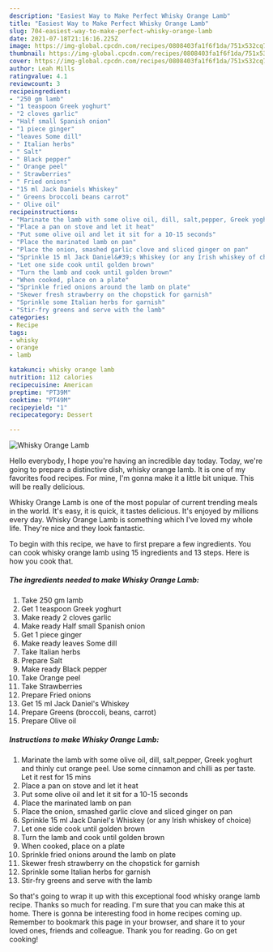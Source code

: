 ```yaml
---
description: "Easiest Way to Make Perfect Whisky Orange Lamb"
title: "Easiest Way to Make Perfect Whisky Orange Lamb"
slug: 704-easiest-way-to-make-perfect-whisky-orange-lamb
date: 2021-07-18T21:16:16.225Z
image: https://img-global.cpcdn.com/recipes/0808403fa1f6f1da/751x532cq70/whisky-orange-lamb-recipe-main-photo.jpg
thumbnail: https://img-global.cpcdn.com/recipes/0808403fa1f6f1da/751x532cq70/whisky-orange-lamb-recipe-main-photo.jpg
cover: https://img-global.cpcdn.com/recipes/0808403fa1f6f1da/751x532cq70/whisky-orange-lamb-recipe-main-photo.jpg
author: Leah Mills
ratingvalue: 4.1
reviewcount: 3
recipeingredient:
- "250 gm lamb"
- "1 teaspoon Greek yoghurt"
- "2 cloves garlic"
- "Half small Spanish onion"
- "1 piece ginger"
- "leaves Some dill"
- " Italian herbs"
- " Salt"
- " Black pepper"
- " Orange peel"
- " Strawberries"
- " Fried onions"
- "15 ml Jack Daniels Whiskey"
- " Greens broccoli beans carrot"
- " Olive oil"
recipeinstructions:
- "Marinate the lamb with some olive oil, dill, salt,pepper, Greek yoghurt and thinly cut orange peel. Use some cinnamon and chilli as per taste. Let it rest for 15 mins"
- "Place a pan on stove and let it heat"
- "Put some olive oil and let it sit for a 10-15 seconds"
- "Place the marinated lamb on pan"
- "Place the onion, smashed garlic clove and sliced ginger on pan"
- "Sprinkle 15 ml Jack Daniel&#39;s Whiskey (or any Irish whiskey of choice)"
- "Let one side cook until golden brown"
- "Turn the lamb and cook until golden brown"
- "When cooked, place on a plate"
- "Sprinkle fried onions around the lamb on plate"
- "Skewer fresh strawberry on the chopstick for garnish"
- "Sprinkle some Italian herbs for garnish"
- "Stir-fry greens and serve with the lamb"
categories:
- Recipe
tags:
- whisky
- orange
- lamb

katakunci: whisky orange lamb 
nutrition: 112 calories
recipecuisine: American
preptime: "PT39M"
cooktime: "PT49M"
recipeyield: "1"
recipecategory: Dessert

---
```



![Whisky Orange Lamb](https://img-global.cpcdn.com/recipes/0808403fa1f6f1da/751x532cq70/whisky-orange-lamb-recipe-main-photo.jpg)

Hello everybody, I hope you're having an incredible day today. Today, we're going to prepare a distinctive dish, whisky orange lamb. It is one of my favorites food recipes. For mine, I'm gonna make it a little bit unique. This will be really delicious.

Whisky Orange Lamb is one of the most popular of current trending meals in the world. It's easy, it is quick, it tastes delicious. It's enjoyed by millions every day. Whisky Orange Lamb is something which I've loved my whole life. They're nice and they look fantastic.




To begin with this recipe, we have to first prepare a few ingredients. You can cook whisky orange lamb using 15 ingredients and 13 steps. Here is how you cook that.

<!--inarticleads1-->

##### The ingredients needed to make Whisky Orange Lamb:

1. Take 250 gm lamb
1. Get 1 teaspoon Greek yoghurt
1. Make ready 2 cloves garlic
1. Make ready Half small Spanish onion
1. Get 1 piece ginger
1. Make ready leaves Some dill
1. Take  Italian herbs
1. Prepare  Salt
1. Make ready  Black pepper
1. Take  Orange peel
1. Take  Strawberries
1. Prepare  Fried onions
1. Get 15 ml Jack Daniel&#39;s Whiskey
1. Prepare  Greens (broccoli, beans, carrot)
1. Prepare  Olive oil




<!--inarticleads2-->

##### Instructions to make Whisky Orange Lamb:

1. Marinate the lamb with some olive oil, dill, salt,pepper, Greek yoghurt and thinly cut orange peel. Use some cinnamon and chilli as per taste. Let it rest for 15 mins
1. Place a pan on stove and let it heat
1. Put some olive oil and let it sit for a 10-15 seconds
1. Place the marinated lamb on pan
1. Place the onion, smashed garlic clove and sliced ginger on pan
1. Sprinkle 15 ml Jack Daniel&#39;s Whiskey (or any Irish whiskey of choice)
1. Let one side cook until golden brown
1. Turn the lamb and cook until golden brown
1. When cooked, place on a plate
1. Sprinkle fried onions around the lamb on plate
1. Skewer fresh strawberry on the chopstick for garnish
1. Sprinkle some Italian herbs for garnish
1. Stir-fry greens and serve with the lamb




So that's going to wrap it up with this exceptional food whisky orange lamb recipe. Thanks so much for reading. I'm sure that you can make this at home. There is gonna be interesting food in home recipes coming up. Remember to bookmark this page in your browser, and share it to your loved ones, friends and colleague. Thank you for reading. Go on get cooking!
